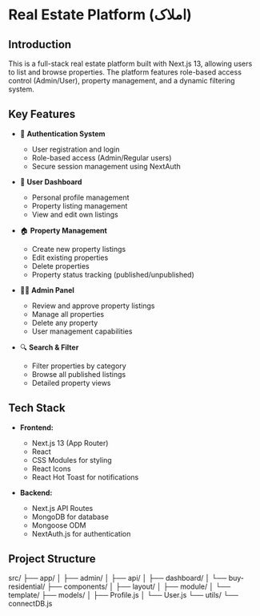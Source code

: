 # Real Estate Platform (املاک)

## Introduction
This is a full-stack real estate platform built with Next.js 13, allowing users to list and browse properties. The platform features role-based access control (Admin/User), property management, and a dynamic filtering system.

## Key Features
- 🔐 **Authentication System**
  - User registration and login
  - Role-based access (Admin/Regular users)
  - Secure session management using NextAuth

- 👤 **User Dashboard**
  - Personal profile management
  - Property listing management
  - View and edit own listings

- 🏠 **Property Management**
  - Create new property listings
  - Edit existing properties
  - Delete properties
  - Property status tracking (published/unpublished)

- 👨‍💼 **Admin Panel**
  - Review and approve property listings
  - Manage all properties
  - Delete any property
  - User management capabilities

- 🔍 **Search & Filter**
  - Filter properties by category
  - Browse all published listings
  - Detailed property views

## Tech Stack
- **Frontend:**
  - Next.js 13 (App Router)
  - React
  - CSS Modules for styling
  - React Icons
  - React Hot Toast for notifications

- **Backend:**
  - Next.js API Routes
  - MongoDB for database
  - Mongoose ODM
  - NextAuth.js for authentication

## Project Structure

src/
├── app/
│ ├── admin/
│ ├── api/
│ ├── dashboard/
│ └── buy-residential/
├── components/
│ ├── layout/
│ ├── module/
│ └── template/
├── models/
│ ├── Profile.js
│ └── User.js
└── utils/
└── connectDB.js
